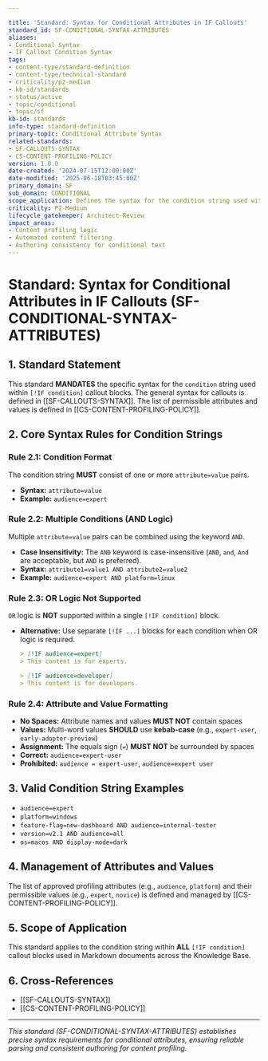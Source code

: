 ```yaml
---

title: 'Standard: Syntax for Conditional Attributes in IF Callouts'
standard_id: SF-CONDITIONAL-SYNTAX-ATTRIBUTES
aliases:
- Conditional Syntax
- IF Callout Condition Syntax
tags:
- content-type/standard-definition
- content-type/technical-standard
- criticality/p2-medium
- kb-id/standards
- status/active
- topic/conditional
- topic/sf
kb-id: standards
info-type: standard-definition
primary-topic: Conditional Attribute Syntax
related-standards:
- SF-CALLOUTS-SYNTAX
- CS-CONTENT-PROFILING-POLICY
version: 1.0.0
date-created: '2024-07-15T12:00:00Z'
date-modified: '2025-06-18T03:45:00Z'
primary_domain: SF
sub_domain: CONDITIONAL
scope_application: Defines the syntax for the condition string used within `[!IF condition]` callout blocks.
criticality: P2-Medium
lifecycle_gatekeeper: Architect-Review
impact_areas:
- Content profiling logic
- Automated content filtering
- Authoring consistency for conditional text
---
```

# Standard: Syntax for Conditional Attributes in IF Callouts (SF-CONDITIONAL-SYNTAX-ATTRIBUTES)

## 1. Standard Statement

This standard **MANDATES** the specific syntax for the `condition` string used within `[!IF condition]` callout blocks. The general syntax for callouts is defined in [[SF-CALLOUTS-SYNTAX]]. The list of permissible attributes and values is defined in [[CS-CONTENT-PROFILING-POLICY]].

## 2. Core Syntax Rules for Condition Strings

### Rule 2.1: Condition Format
The condition string **MUST** consist of one or more `attribute=value` pairs.
*   **Syntax:** `attribute=value`
*   **Example:** `audience=expert`

### Rule 2.2: Multiple Conditions (AND Logic)
Multiple `attribute=value` pairs can be combined using the keyword `AND`.
*   **Case Insensitivity:** The `AND` keyword is case-insensitive (`AND`, `and`, `And` are acceptable, but `AND` is preferred).
*   **Syntax:** `attribute1=value1 AND attribute2=value2`
*   **Example:** `audience=expert AND platform=linux`

### Rule 2.3: OR Logic Not Supported
`OR` logic is **NOT** supported within a single `[!IF condition]` block.
*   **Alternative:** Use separate `[!IF ...]` blocks for each condition when OR logic is required.
    ```markdown
    > [!IF audience=expert]
    > This content is for experts.

    > [!IF audience=developer]
    > This content is for developers.
    ```

### Rule 2.4: Attribute and Value Formatting
*   **No Spaces:** Attribute names and values **MUST NOT** contain spaces
*   **Values:** Multi-word values **SHOULD** use **kebab-case** (e.g., `expert-user`, `early-adopter-preview`)
*   **Assignment:** The equals sign (`=`) **MUST NOT** be surrounded by spaces
*   **Correct:** `audience=expert-user`
*   **Prohibited:** `audience = expert-user`, `audience=expert user`

## 3. Valid Condition String Examples

*   `audience=expert`
*   `platform=windows`
*   `feature-flag=new-dashboard AND audience=internal-tester`
*   `version=v2.1 AND audience=all`
*   `os=macos AND display-mode=dark`

## 4. Management of Attributes and Values

The list of approved profiling attributes (e.g., `audience`, `platform`) and their permissible values (e.g., `expert`, `novice`) is defined and managed by [[CS-CONTENT-PROFILING-POLICY]].

## 5. Scope of Application

This standard applies to the condition string within **ALL** `[!IF condition]` callout blocks used in Markdown documents across the Knowledge Base.

## 6. Cross-References
- [[SF-CALLOUTS-SYNTAX]]
- [[CS-CONTENT-PROFILING-POLICY]]

---
*This standard (SF-CONDITIONAL-SYNTAX-ATTRIBUTES) establishes precise syntax requirements for conditional attributes, ensuring reliable parsing and consistent authoring for content profiling.*
